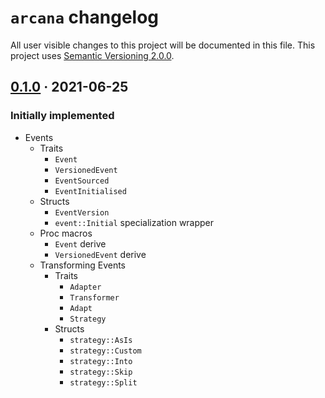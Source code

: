 `arcana` changelog
===================

All user visible changes to this project will be documented in this file. This project uses [Semantic Versioning 2.0.0].




## [0.1.0] · 2021-06-25
[0.1.0]: /../../tree/v0.1.0

### Initially implemented

- Events
  - Traits
    - `Event`
    - `VersionedEvent`
    - `EventSourced`
    - `EventInitialised`
  - Structs
    - `EventVersion`
    - `event::Initial` specialization wrapper
  - Proc macros
    - `Event` derive
    - `VersionedEvent` derive
  - Transforming Events
    - Traits
      - `Adapter`
      - `Transformer`
      - `Adapt`
      - `Strategy`
    - Structs
      - `strategy::AsIs`
      - `strategy::Custom`
      - `strategy::Into`
      - `strategy::Skip`
      - `strategy::Split`

    

[Semantic Versioning 2.0.0]: https://semver.org
